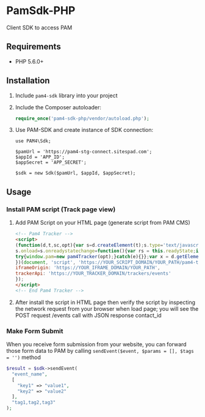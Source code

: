 # PamSdk-PHP
Client SDK to access PAM

## Requirements

 * PHP 5.6.0+

## Installation

 1. Include `pam4-sdk` library into your project

 1. Include the Composer autoloader:

    ```php
    require_once('pam4-sdk-php/vendor/autoload.php');
    ```
    
 1. Use PAM-SDK and create instance of SDK connection:
      
    ```
    use PAM4\Sdk;
        
    $pamUrl = 'https://pam4-stg-connect.sitespad.com';
    $appId = 'APP_ID';
    $appSecret = 'APP_SECRET';
        
    $sdk = new Sdk($pamUrl, $appId, $appSecret);
    ```
    
## Usage

### Install PAM script (Track page view)

 1. Add PAM Script on your HTML page (generate script from PAM CMS)
    
    ```html
    <!-- Pam4 Tracker -->
    <script>
    (function(d,t,sc,opt){var s=d.createElement(t);s.type='text/javascript';s.async=true;s.src=sc;
    s.onload=s.onreadystatechange=function(){var rs = this.readyState;if(rs)if(rs!='complete')if(rs!='loaded')return;
    try{window.pam=new pam4Tracker(opt);}catch(e){}};var x = d.getElementsByTagName(t)[0];x.parentNode.insertBefore(s, x);
    })(document, 'script', 'https://YOUR_SCRIPT_DOMAIN/YOUR_PATH/pam4-tracker.umd.js', {
    iframeOrigin: 'https://YOUR_IFRAME_DOMAIN/YOUR_PATH',
    trackerApi: 'https://YOUR_TRACKER_DOMAIN/trackers/events'
    });
    </script>
    <!-- End Pam4 Tracker -->
    ```
  
 1. After install the script in HTML page then verify the script by inspecting the network request from your browser when load page; you will see the POST request /events call with JSON response contact_id
     
     
### Make Form Submit

When you receive form submission from your website, you can forward those form data to PAM by calling `sendEvent($event, $params = [], $tags = '')` method

```php 
$result = $sdk->sendEvent(
  "event_name",
  [
    "key1" => "value1",
    "key2" => "value2"
  ],
  "tag1,tag2,tag3"
);
```
